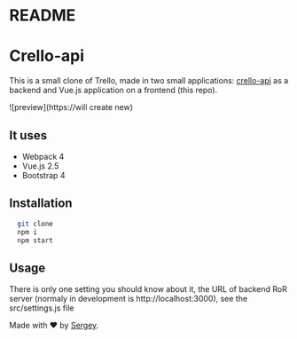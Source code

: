 # README

# Crello-api
This is a small clone of Trello, made in two small applications: [crello-api](https://github.com/cre-o/crello-api) as a backend and Vue.js application on a frontend (this repo).

![preview](https://will create new)

## It uses
* Webpack 4
* Vue.js 2.5
* Bootstrap 4

## Installation
  ```bash
    git clone
    npm i
    npm start
  ```

## Usage
There is only one setting you should know about it, the URL of backend RoR server (normaly in development is http://localhost:3000), see the src/settings.js file

Made with &#x2764; by [Sergey](https://github.com/cre-o).
